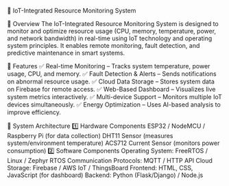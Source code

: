 📌 IoT-Integrated Resource Monitoring System

🔹 Overview
The IoT-Integrated Resource Monitoring System is designed to monitor and optimize resource usage (CPU, memory, temperature, power, and network bandwidth) in real-time using IoT technology and operating system principles. It enables remote monitoring, fault detection, and predictive maintenance in smart systems.

🔹 Features
✅ Real-time Monitoring – Tracks system temperature, power usage, CPU, and memory.
✅ Fault Detection & Alerts – Sends notifications on abnormal resource usage.
✅ Cloud Data Storage – Stores system data on Firebase for remote access.
✅ Web-Based Dashboard – Visualizes live system metrics interactively.
✅ Multi-device Support – Monitors multiple IoT devices simultaneously.
✅ Energy Optimization – Uses AI-based analysis to improve efficiency.

🔹 System Architecture
1️⃣ Hardware Components
ESP32 / NodeMCU / Raspberry Pi (for data collection)
DHT11 Sensor (measures system/environment temperature)
ACS712 Current Sensor (monitors power consumption)
2️⃣ Software Components
Operating System: FreeRTOS / Linux / Zephyr RTOS
Communication Protocols: MQTT / HTTP API
Cloud Storage: Firebase / AWS IoT / ThingsBoard
Frontend: HTML, CSS, JavaScript (for dashboard)
Backend: Python (Flask/Django) / Node.js

